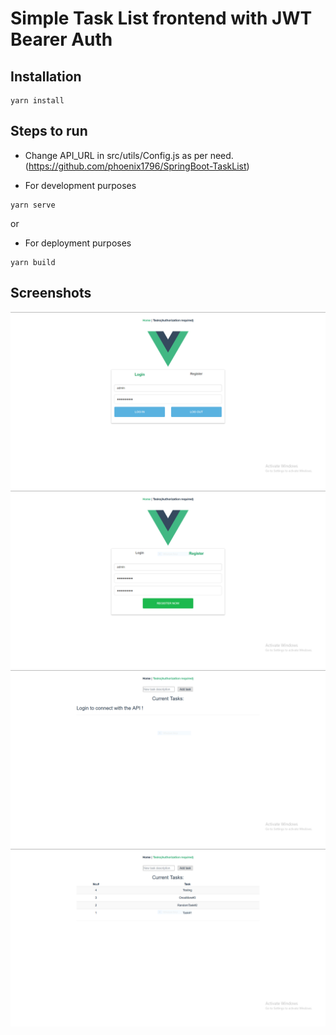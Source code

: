 # Simple Task List frontend with JWT Bearer Auth

## Installation

```
yarn install
```

## Steps to run

* Change API_URL in src/utils/Config.js as per need. (https://github.com/phoenix1796/SpringBoot-TaskList)

* For development purposes

```
yarn serve
```

or

* For deployment purposes

```
yarn build
```

## Screenshots

![Login Screen](/screenshots/login.png?raw=true 'Login Screen')
![Register Screen](/screenshots/register.png?raw=true 'Register Screen')
![Tasks_NoAuth](/screenshots/Tasks.png?raw=true 'Tasks without Authorization')
![Tasks_WithAuth](/screenshots/Tasks_auth.png?raw=true 'Tasks with proper Authorization')
